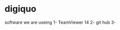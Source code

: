# digiquo
software we are useing
          1- TeamViewer 14
          2- git hub
          3- 
          

